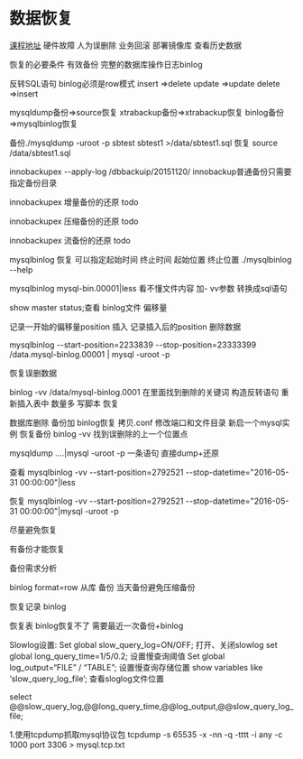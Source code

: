 # 数据恢复

[课程地址](http://mooc.study.163.com/learn/NEU-1000080002?tid=2001223006#/learn/content?type=detail&id=2001414093)
硬件故障
人为误删除
业务回滚
部署镜像库 查看历史数据

恢复的必要条件
有效备份
完整的数据库操作日志binlog

反转SQL语句 binlog必须是row模式
insert  =>delete
update   =>update
delete  =>insert

mysqldump备份=>source恢复
xtrabackup备份=>xtrabackup恢复
binlog备份=>mysqlbinlog恢复

备份./mysqldump -uroot -p sbtest sbtest1 >/data/sbtest1.sql
恢复 source /data/sbtest1.sql

innobackupex --apply-log /dbbackuip/20151120/ innobackup普通备份只需要指定备份目录

innobackupex 增量备份的还原
todo 

innobackupex 压缩备份的还原
todo

innobackupex 流备份的还原
todo

mysqlbinlog 恢复 可以指定起始时间 终止时间 起始位置 终止位置
./mysqlbinlog --help

mysqlbinlog mysql-bin.00001|less 看不懂文件内容 加- vv参数 转换成sql语句

show master status;查看 binlog文件 偏移量 

记录一开始的偏移量position  插入  记录插入后的position 删除数据 

mysqlbinlog --start-position=2233839 --stop-position=23333399 /data.mysql-binlog.00001 | mysql -uroot -p 


恢复误删数据

binlog -vv /data/mysql-binlog.0001
在里面找到删除的关键词
构造反转语句 重新插入表中
数量多 写脚本 恢复

数据库删除
备份加 binlog恢复
拷贝.conf 修改端口和文件目录 新启一个mysql实例 恢复备份
binlog -vv
找到误删除的上一个位置点

mysqldump ....|mysql -uroot -p 一条语句 直接dump+还原

查看
mysqlbinlog -vv --start-position=2792521 --stop-datetime="2016-05-31 00:00:00"|less

恢复
mysqlbinlog -vv --start-position=2792521 --stop-datetime="2016-05-31 00:00:00"|mysql -uroot -p

尽量避免恢复

有备份才能恢复


备份需求分析

binlog format=row
从库 备份
当天备份避免压缩备份


恢复记录 binlog

恢复表 binlog恢复不了 需要最近一次备份+binlog



Slowlog设置:
Set global slow_query_log=ON/OFF;   打开、关闭slowlog
set global long_query_time=1/5/0.2;   设置慢查询阈值
Set global log_output=“FILE” / “TABLE”;     设置慢查询存储位置
show variables like ‘slow_query_log_file’;  查看sloglog文件位置

select @@slow_query_log,@@long_query_time,@@log_output,@@slow_query_log_file;


1.使用tcpdump抓取mysql协议包
tcpdump -s 65535 -x -nn -q -tttt -i any -c 1000 port 3306 > mysql.tcp.txt














